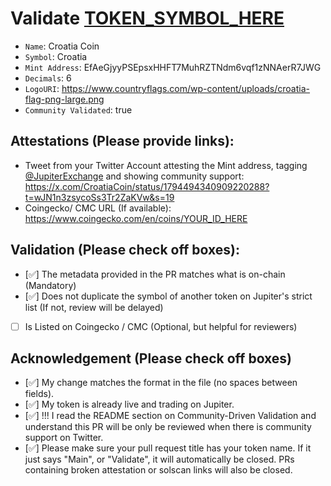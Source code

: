 # Validate [TOKEN_SYMBOL_HERE](https://solscan.io/token/MINT_ADDRES_HERE)
- `Name`: Croatia Coin
- `Symbol`: Croatia
- `Mint Address`: EfAeGjyyPSEpsxHHFT7MuhRZTNdm6vqf1zNNAerR7JWG
- `Decimals`: 6
- `LogoURI`: https://www.countryflags.com/wp-content/uploads/croatia-flag-png-large.png
- `Community Validated`: true
## Attestations (Please provide links):
- Tweet from your Twitter Account attesting the Mint address, tagging [@JupiterExchange](https://twitter.com/JupiterExchange) and showing community support: https://x.com/CroatiaCoin/status/1794494340909220288?t=wJN1n3zsycoSs3Tr2ZaKVw&s=19
- Coingecko/ CMC URL (If available): https://www.coingecko.com/en/coins/YOUR_ID_HERE

## Validation (Please check off boxes):
- [✅] The metadata provided in the PR matches what is on-chain (Mandatory)
- [✅] Does not duplicate the symbol of another token on Jupiter's strict list (If not, review will be delayed)
- [ ] Is Listed on Coingecko / CMC (Optional, but helpful for reviewers)  

## Acknowledgement (Please check off boxes)
- [✅] My change matches the format in the file (no spaces between fields).
- [✅] My token is already live and trading on Jupiter.
- [✅] !!! I read the README section on Community-Driven Validation and understand this PR will be only be reviewed when there is community support on Twitter.
- [✅]  Please make sure your pull request title has your token name. If it just says "Main", or "Validate", it will automatically be closed. PRs containing broken attestation or solscan links will also be closed.